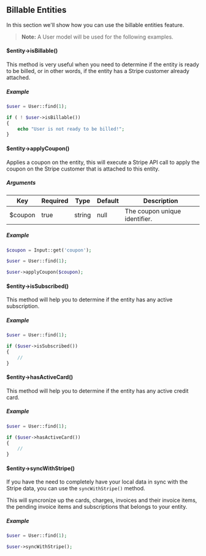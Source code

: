 ## Billable Entities

In this section we'll show how you can use the billable entities feature.

> **Note:** A User model will be used for the following examples.

#### $entity->isBillable()

This method is very useful when you need to determine if the entity is ready to be billed, or in other words, if the entity has a Stripe customer already attached.

##### Example

```php
$user = User::find(1);

if ( ! $user->isBillable())
{
	echo "User is not ready to be billed!";
}
```

#### $entity->applyCoupon()

Applies a coupon on the entity, this will execute a Stripe API call to apply the coupon on the Stripe customer that is attached to this entity.

##### Arguments

Key     | Required | Type   | Default | Description
------- | -------- | ------ | ------- | ----------------------------------------
$coupon | true     | string | null    | The coupon unique identifier.

##### Example

```php
$coupon = Input::get('coupon');

$user = User::find(1);

$user->applyCoupon($coupon);
```

#### $entity->isSubscribed()

This method will help you to determine if the entity has any active subscription.

##### Example

```php
$user = User::find(1);

if ($user->isSubscribed())
{
	//
}
```

#### $entity->hasActiveCard()

This method will help you to determine if the entity has any active credit card.

##### Example

```php
$user = User::find(1);

if ($user->hasActiveCard())
{
	//
}
```

#### $entity->syncWithStripe()

If you have the need to completely have your local data in sync with the Stripe data, you can use the `syncWithStripe()` method.

This will syncronize up the cards, charges, invoices and their invoice items, the pending invoice items and subscriptions that belongs to your entity.

##### Example

```php
$user = User::find(1);

$user->syncWithStripe();
```

